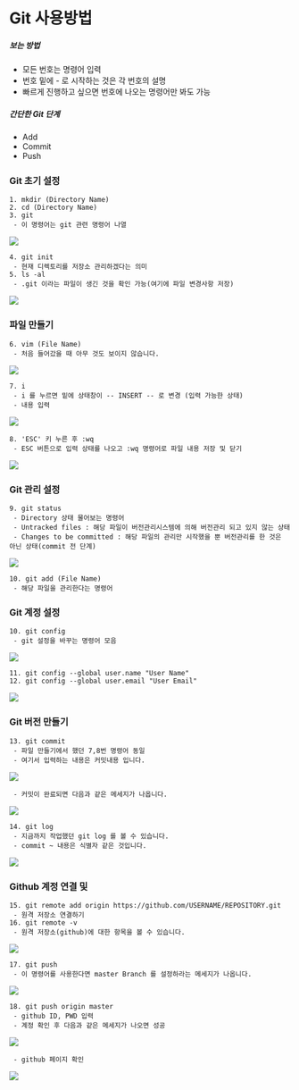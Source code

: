 # Git 사용방법

##### 보는 방법
 - 모든 번호는 명령어 입력
 - 번호 밑에 - 로 시작하는 것은 각 번호의 설명
 - 빠르게 진행하고 싶으면 번호에 나오는 명령어만 봐도 가능

##### 간단한 Git 단계
 - Add
 - Commit
 - Push

### Git 초기 설정
	1. mkdir (Directory Name)
	2. cd (Directory Name)
	3. git
	 - 이 명령어는 git 관련 명령어 나열

<kbd><img src="../Img/UsingGit/git3.png" max-height="300" max-width="700" ></kbd>

	4. git init
	 - 현재 디렉토리를 저장소 관리하겠다는 의미
	5. ls -al
	 - .git 이라는 파일이 생긴 것을 확인 가능(여기에 파일 변경사항 저장)

<kbd><img src="../Img/UsingGit/git5.png" max-height="300" max-width="700" ></kbd>

### 파일 만들기
	6. vim (File Name)
	 - 처음 들어갔을 때 아무 것도 보이지 않습니다.

<kbd><img src="../Img/UsingGit/git6.png" max-height="300" max-width="700" ></kbd>

	7. i
	 - i 를 누르면 밑에 상태창이 -- INSERT -- 로 변경 (입력 가능한 상태)
	 - 내용 입력

<kbd><img src="../Img/UsingGit/git7.png" max-height="300" max-width="700" ></kbd>

	8. 'ESC' 키 누른 후 :wq
	 - ESC 버튼으로 입력 상태를 나오고 :wq 명령어로 파일 내용 저장 및 닫기

<kbd><img src="../Img/UsingGit/git8.png" max-height="300" max-width="700" ></kbd>


### Git 관리 설정
	9. git status
	 - Directory 상태 물어보는 명령어
	 - Untracked files : 해당 파일이 버전관리시스템에 의해 버전관리 되고 있지 않는 상태
	 - Changes to be committed : 해당 파일의 관리만 시작했을 뿐 버전관리를 한 것은 아닌 상태(commit 전 단계)

<kbd><img src="../Img/UsingGit/git9.png" max-height="300" max-width="700" ></kbd>


	10. git add (File Name)
	 - 해당 파일을 관리한다는 명령어

### Git 계정 설정
	10. git config
	 - git 설정을 바꾸는 명령어 모음

<kbd><img src="../Img/UsingGit/git10.png" max-height="300" max-width="700" ></kbd>

	11. git config --global user.name "User Name"
	12. git config --global user.email "User Email"

<kbd><img src="../Img/UsingGit/git12.png" max-height="300" max-width="700" ></kbd>


### Git 버전 만들기
	13. git commit
	 - 파일 만들기에서 했던 7,8번 명령어 동일
	 - 여기서 입력하는 내용은 커밋내용 입니다.

<kbd><img src="../Img/UsingGit/git13-1.png" max-height="300" max-width="700" ></kbd>

	 - 커밋이 완료되면 다음과 같은 메세지가 나옵니다.

<kbd><img src="../Img/UsingGit/git13-2.png" max-height="300" max-width="700" ></kbd>

	14. git log
	 - 지금까지 작업했던 git log 를 볼 수 있습니다.
	 - commit ~ 내용은 식별자 같은 것입니다.

<kbd><img src="../Img/UsingGit/git14.png" max-height="300" max-width="700" ></kbd>


### Github 계정 연결 및 
	15. git remote add origin https://github.com/USERNAME/REPOSITORY.git
	 - 원격 저장소 연결하기
	16. git remote -v
	 - 원격 저장소(github)에 대한 항목을 볼 수 있습니다.

<kbd><img src="../Img/UsingGit/git16.png" max-height="300" max-width="700" ></kbd>

	17. git push
	 - 이 명령어를 사용한다면 master Branch 를 설정하라는 메세지가 나옵니다.

<kbd><img src="../Img/UsingGit/git17.png" max-height="300" max-width="700" ></kbd>

	18. git push origin master
	 - github ID, PWD 입력
	 - 계정 확인 후 다음과 같은 메세지가 나오면 성공

<kbd><img src="../Img/UsingGit/git18-1.png" max-height="300" max-width="700" ></kbd>

	 - github 페이지 확인

<kbd><img src="../Img/UsingGit/git18-2.png" max-height="300" max-width="700" ></kbd>

